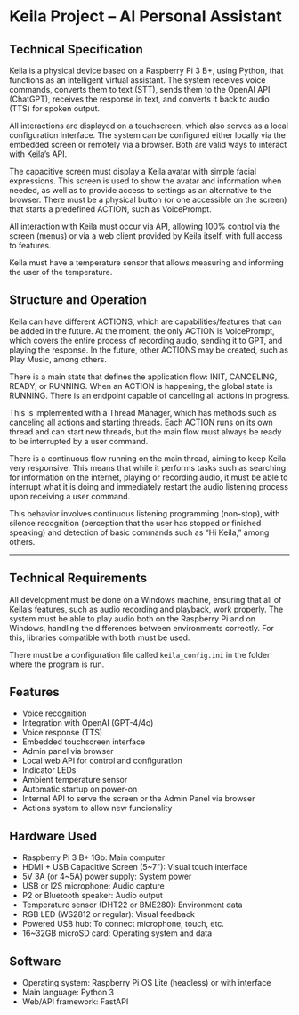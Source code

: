 # Keila Project – AI Personal Assistant 

## Technical Specification

Keila is a physical device based on a Raspberry Pi 3 B+, using Python, that functions as an intelligent virtual assistant. The system receives voice commands, converts them to text (STT), sends them to the OpenAI API (ChatGPT), receives the response in text, and converts it back to audio (TTS) for spoken output.  

All interactions are displayed on a touchscreen, which also serves as a local configuration interface. The system can be configured either locally via the embedded screen or remotely via a browser. Both are valid ways to interact with Keila’s API.  

The capacitive screen must display a Keila avatar with simple facial expressions. This screen is used to show the avatar and information when needed, as well as to provide access to settings as an alternative to the browser. There must be a physical button (or one accessible on the screen) that starts a predefined ACTION, such as VoicePrompt.  

All interaction with Keila must occur via API, allowing 100% control via the screen (menus) or via a web client provided by Keila itself, with full access to features. 

Keila must have a temperature sensor that allows measuring and informing the user of the temperature.  

## Structure and Operation  

Keila can have different ACTIONS, which are capabilities/features that can be added in the future. At the moment, the only ACTION is VoicePrompt, which covers the entire process of recording audio, sending it to GPT, and playing the response. In the future, other ACTIONS may be created, such as Play Music, among others.  

There is a main state that defines the application flow: INIT, CANCELING, READY, or RUNNING. When an ACTION is happening, the global state is RUNNING. There is an endpoint capable of canceling all actions in progress.  

This is implemented with a Thread Manager, which has methods such as canceling all actions and starting threads. Each ACTION runs on its own thread and can start new threads, but the main flow must always be ready to be interrupted by a user command.  

There is a continuous flow running on the main thread, aiming to keep Keila very responsive. This means that while it performs tasks such as searching for information on the internet, playing or recording audio, it must be able to interrupt what it is doing and immediately restart the audio listening process upon receiving a user command.  

This behavior involves continuous listening programming (non-stop), with silence recognition (perception that the user has stopped or finished speaking) and detection of basic commands such as “Hi Keila,” among others.  

---

## Technical Requirements  

All development must be done on a Windows machine, ensuring that all of Keila’s features, such as audio recording and playback, work properly. The system must be able to play audio both on the Raspberry Pi and on Windows, handling the differences between environments correctly. For this, libraries compatible with both must be used.  

There must be a configuration file called `keila_config.ini` in the folder where the program is run.  



## Features  

- Voice recognition  
- Integration with OpenAI (GPT-4/4o)  
- Voice response (TTS)  
- Embedded touchscreen interface  
- Admin panel via browser  
- Local web API for control and configuration  
- Indicator LEDs  
- Ambient temperature sensor  
- Automatic startup on power-on  
- Internal API to serve the screen or the Admin Panel via browser
- Actions system to allow new funcionality

## Hardware Used  

- Raspberry Pi 3 B+ 1Gb: Main computer  
- HDMI + USB Capacitive Screen (5~7"): Visual touch interface  
- 5V 3A (or 4~5A) power supply: System power  
- USB or I2S microphone: Audio capture  
- P2 or Bluetooth speaker: Audio output  
- Temperature sensor (DHT22 or BME280): Environment data  
- RGB LED (WS2812 or regular): Visual feedback  
- Powered USB hub: To connect microphone, touch, etc.  
- 16~32GB microSD card: Operating system and data  

## Software  

- Operating system: Raspberry Pi OS Lite (headless) or with interface  
- Main language: Python 3  
- Web/API framework: FastAPI  
